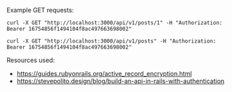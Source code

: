 
Example GET requests:

```shell
curl -X GET "http://localhost:3000/api/v1/posts/1" -H "Authorization: Bearer 16754856f1494104f8ac497663698002"
```

```shell
curl -X GET "http://localhost:3000/api/v1/posts" -H "Authorization: Bearer 16754856f1494104f8ac497663698002"
```

Resources used:
* https://guides.rubyonrails.org/active_record_encryption.html
* https://stevepolito.design/blog/build-an-api-in-rails-with-authentication
